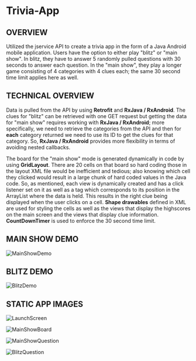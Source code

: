 # Trivia-App

**OVERVIEW**
----------
Utilized the jservice API to create a trivia app in the form of a Java Android mobile application. Users have the option to either play "blitz" or "main show". In blitz, they have to answer 5 randomly pulled questions with 30 seconds to answer each question. In the "main show", they play a longer game consisting of 4 categories with 4 clues each; the same 30 second time limit applies here as well.

**TECHNICAL OVERVIEW**
--------------------
Data is pulled from the API by using **Retrofit** and **RxJava / RxAndroid**. The clues for "blitz" can be retrieved with one GET request but getting the data for "main show" requires working with **RxJava / RxAndroid**; more specifically, we need to retrieve the categories from the API and then for **each** category returned we need to use its ID to get the clues for that category. So, **RxJava / RxAndroid** provides more flexibility in terms of avoiding nested callbacks. 

The board for the "main show" mode is generated dynamically in code by using **GridLayout**. There are 20 cells on that board so hard coding those in the layout XML file would be inefficient and tedious; also knowing which cell they clicked would result in a large chunk of hard coded values in the Java code. So, as mentioned, each view is dynamically created and has a click listener set on it as well as a tag which corresponds to its position in the ArrayList where the data is held. This results in the right clue being displayed when the user clicks on a cell. **Shape drawables** defined in XML are used for styling the cells as well as the views that display the highscores on the main screen and the views that display clue information. **CountDownTimer** is used to enforce the 30 second time limit.

**MAIN SHOW DEMO**
----------------
![MainShowDemo](https://github.com/NicholasSamaroo/Trivia-App/blob/main/demo/main_show_demo.gif)

**BLITZ DEMO**
------------
![BlitzDemo](https://github.com/NicholasSamaroo/Trivia-App/blob/main/demo/blitz_demo.gif)

**STATIC APP IMAGES**
-------------------
![LaunchScreen](https://github.com/NicholasSamaroo/Trivia-App/blob/main/staticImages/launch_screen.jpg)

![MainShowBoard](https://github.com/NicholasSamaroo/Trivia-App/blob/main/staticImages/main_show_board.png)

![MainShowQuestion](https://github.com/NicholasSamaroo/Trivia-App/blob/main/staticImages/main_show_question.png)

![BlitzQuestion](https://github.com/NicholasSamaroo/Trivia-App/blob/main/staticImages/blitz_question.png)
